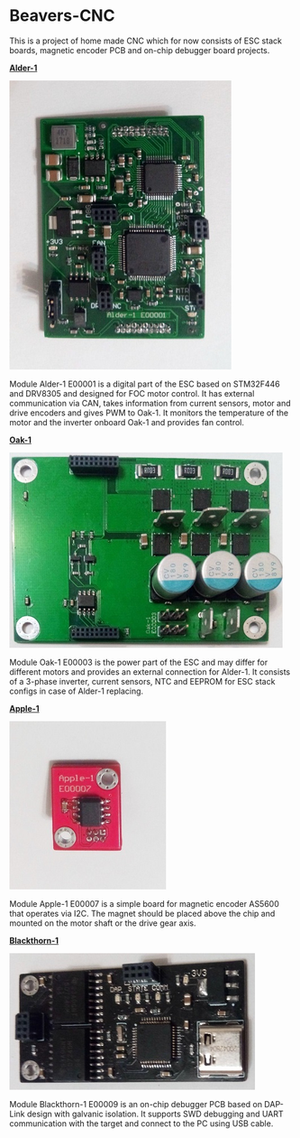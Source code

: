 # Beavers-CNC

This is a project of home made CNC which for now consists of ESC stack boards, magnetic encoder PCB and on-chip debugger board projects.

[**Alder-1**](https://github.com/OakBeaver/Beavers-CNC/tree/main/Module%20Alder-1%20E00001)


![Alder-1](/Module%20Alder-1%20E00001/Module%20Alder-1%20E00001%20TOP.jpg)

Module Alder-1 E00001 is a digital part of the ESC based on STM32F446 and DRV8305 and designed for FOC motor control. It has external communication via CAN, takes information from current sensors, motor and drive encoders and gives PWM to Oak-1. It monitors the temperature of the motor and the inverter onboard Oak-1 and provides fan control.


[**Oak-1**](https://github.com/OakBeaver/Beavers-CNC/tree/main/Module%20Oak-1%20E00003)

![Oak-1](/Module%20Oak-1%20E00003/Module%20Oak-1%20E00003%20TOP.jpg)

Module Oak-1 E00003 is the power part of the ESC and may differ for different motors and provides an external connection for Alder-1. It consists of a 3-phase inverter, current sensors, NTC and EEPROM for ESC stack configs in case of Alder-1 replacing.


[**Apple-1**](https://github.com/OakBeaver/Beavers-CNC/tree/main/Module%20Apple-1%20E00007)

![Apple-1](/Module%20Apple-1%20E00007/Module%20Apple-1%20E00007%20TOP.jpg)

Module Apple-1 E00007 is a simple board for magnetic encoder AS5600 that operates via I2C. The magnet should be placed above the chip and mounted on the motor shaft or the drive gear axis.


[**Blackthorn-1**](https://github.com/OakBeaver/Beavers-CNC/tree/main/Module%20Blackthorn-1%20E00009)

![Blackthorn-1](/Module%20Blackthorn-1%20E00009/Module%20Blackthorn-1%20E00009%20TOP.jpg)

Module Blackthorn-1 E00009 is an on-chip debugger PCB based on DAP-Link design with galvanic isolation. It supports SWD debugging and UART communication with the target and connect to the PC using USB cable.
